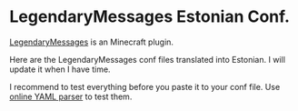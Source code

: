 # LegendaryMessages Estonian Conf.
[LegendaryMessages](http://dev.bukkit.org/bukkit-plugins/joinmessages/) is an Minecraft plugin.

Here are the LegendaryMessages conf files translated into Estonian.
I will update it when I have time.

I recommend to test everything before you paste it to your conf file.
Use [online YAML parser](http://yaml-online-parser.appspot.com/) to test them.
